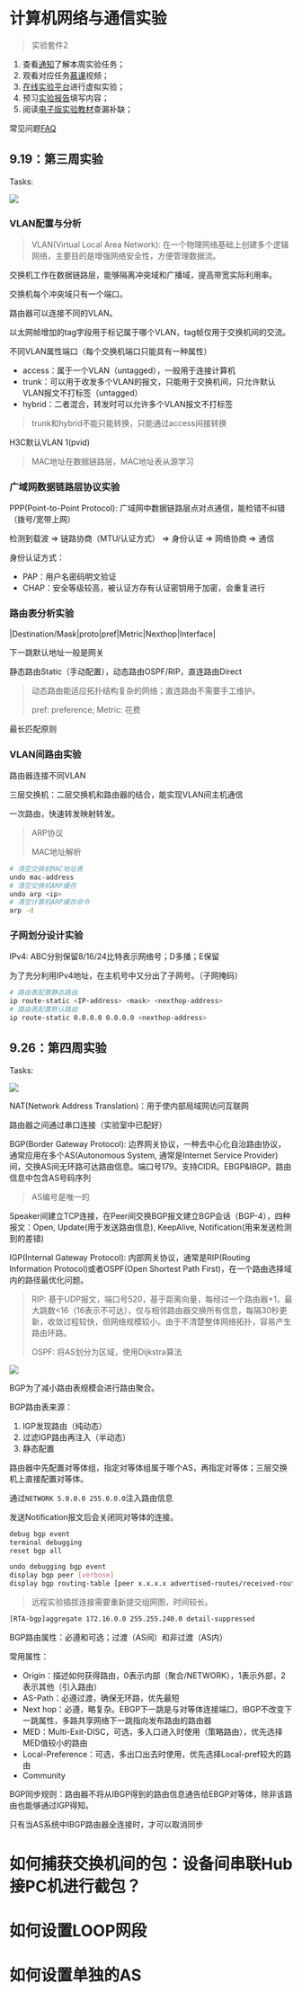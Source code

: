 # 计算机网络与通信实验

> 实验套件2

1. 查看[通知](https://docs.qq.com/doc/DVW91VXdCblpwSFFM)了解本周实验任务；
2. 观看对应任务[慕课](https://www.icourse163.org/learn/BUAA-1002744004?tid=1471074494&learnMode=0#/learn/content)视频；
3. [在线实验平台](https://network-lab.mooc.buaa.edu.cn/)进行虚拟实验；
4. 预习[实验报告](./实验报告（研究生）202309.pdf)填写内容；
5. 阅读[电子版实验教材](https://ebook.hep.com.cn/index.html#/reader?bookId=1060860650378493952)查漏补缺；

常见问题[FAQ](https://docs.qq.com/doc/DVXJTdkV1UFJFcWZz)

## 9.19：第三周实验

Tasks:

![](images/week1_tasks.jpg)

### VLAN配置与分析

> VLAN(Virtual Local Area Network): 在一个物理网络基础上创建多个逻辑网络，主要目的是增强网络安全性，方便管理数据流。

交换机工作在数据链路层，能够隔离冲突域和广播域，提高带宽实际利用率。

交换机每个冲突域只有一个端口。

路由器可以连接不同的VLAN。

以太网帧增加的tag字段用于标记属于哪个VLAN，tag帧仅用于交换机间的交流。

不同VLAN属性端口（每个交换机端口只能具有一种属性）

* access：属于一个VLAN（untagged），一般用于连接计算机
* trunk：可以用于收发多个VLAN的报文，只能用于交换机间，只允许默认VLAN报文不打标签（untagged）
* hybrid：二者混合，转发时可以允许多个VLAN报文不打标签

> trunk和hybrid不能只能转换，只能通过access间接转换

H3C默认VLAN 1(pvid)

> MAC地址在数据链路层，MAC地址表从源学习

### 广域网数据链路层协议实验

PPP(Point-to-Point Protocol): 广域网中数据链路层点对点通信，能检错不纠错（拨号/宽带上网）

检测到载波 => 链路协商（MTU/认证方式） => 身份认证 => 网络协商 => 通信

身份认证方式：

* PAP：用户名密码明文验证
* CHAP：安全等级较高，被认证方存有认证密钥用于加密，会重复进行

### 路由表分析实验

|Destination/Mask|proto|pref|Metric|Nexthop|Interface|

下一跳默认地址一般是网关

静态路由Static（手动配置），动态路由OSPF/RIP，直连路由Direct

> 动态路由能适应拓扑结构复杂的网络；直连路由不需要手工维护。
>
> pref: preference; Metric: 花费

最长匹配原则

### VLAN间路由实验

路由器连接不同VLAN

三层交换机：二层交换机和路由器的结合，能实现VLAN间主机通信

一次路由，快速转发映射转发。

> ARP协议
>
> MAC地址解析

```bash
# 清空交换机MAC地址表
undo mac-address
# 清空交换机ARP缓存
undo arp <ip>
# 清空计算机ARP缓存命令
arp -d
```

### 子网划分设计实验

IPv4: ABC分别保留8/16/24比特表示网络号；D多播；E保留

为了充分利用IPv4地址，在主机号中又分出了子网号。（子网掩码）

```bash
# 路由表配置静态路由
ip route-static <IP-address> <mask> <nexthop-address>
# 路由表配置默认路由
ip route-static 0.0.0.0 0.0.0.0 <nexthop-address>
```

## 9.26：第四周实验

Tasks:

![](images/week2_tasks.png)

NAT(Network Address Translation)：用于使内部局域网访问互联网

路由器之间通过串口连接（实验室中已配好）

BGP(Border Gateway Protocol): 边界网关协议，一种去中心化自治路由协议，通常应用在多个AS(Autonomous System, 通常是Internet Service Provider)间，交换AS间无环路可达路由信息。端口号179。支持CIDR。EBGP&IBGP。路由信息中包含AS号码序列

> AS编号是唯一的

Speaker间建立TCP连接，在Peer间交换BGP报文建立BGP会话（BGP-4），四种报文：Open, Update(用于发送路由信息), KeepAlive, Notification(用来发送检测到的差错)

IGP(Internal Gateway Protocol): 内部网关协议，通常是RIP(Routing Information Protocol)或者OSPF(Open Shortest Path First)，在一个路由选择域内的路径最优化问题。

> RIP: 基于UDP报文，端口号520，基于距离向量，每经过一个路由器+1，最大跳数<16（16表示不可达），仅与相邻路由器交换所有信息，每隔30秒更新，收敛过程较快，但网络规模较小。由于不清楚整体网络拓扑，容易产生路由环路。
>
> OSPF: 将AS划分为区域，使用Dijkstra算法

![](images/bgp_state.png)

BGP为了减小路由表规模会进行路由聚合。

BGP路由表来源：

1. IGP发现路由（纯动态）
2. 过滤IGP路由再注入（半动态）
3. 静态配置

路由器中先配置对等体组，指定对等体组属于哪个AS，再指定对等体；三层交换机上直接配置对等体。

通过`NETWORK 5.0.0.0 255.0.0.0`注入路由信息

发送Notification报文后会关闭同对等体的连接。

```bash
debug bgp event
terminal debugging
reset bgp all

undo debugging bgp event
display bgp peer [verbose]
display bgp routing-table [peer x.x.x.x advertised-routes/received-routes]
```

> 远程实验插拔连接需要重新提交组网图，时间较长。

```bash
[RTA-bgp]aggregate 172.16.0.0 255.255.240.0 detail-suppressed 
```

BGP路由属性：必遵和可选；过渡（AS间）和非过渡（AS内）

常用属性：

* Origin：描述如何获得路由，0表示内部（聚合/NETWORK），1表示外部，2表示其他（引入路由）
* AS-Path：必遵过渡，确保无环路，优先最短
* Next hop：必遵，略复杂。EBGP下一跳是与对等体连接端口，IBGP不改变下一跳属性，多路共享网络下一跳指向发布路由的路由器
* MED：Multi-Exit-DISC，可选，多入口进入时使用（策略路由），优先选择MED值较小的路由
* Local-Preference：可选，多出口出去时使用，优先选择Local-pref较大的路由
* Community

BGP同步规则：路由器不将从IBGP得到的路由信息通告给EBGP对等体，除非该路由也能够通过IGP得知。

只有当AS系统中IBGP路由器全连接时，才可以取消同步

# 如何捕获交换机间的包：设备间串联Hub接PC机进行截包？

# 如何设置LOOP网段

# 如何设置单独的AS







